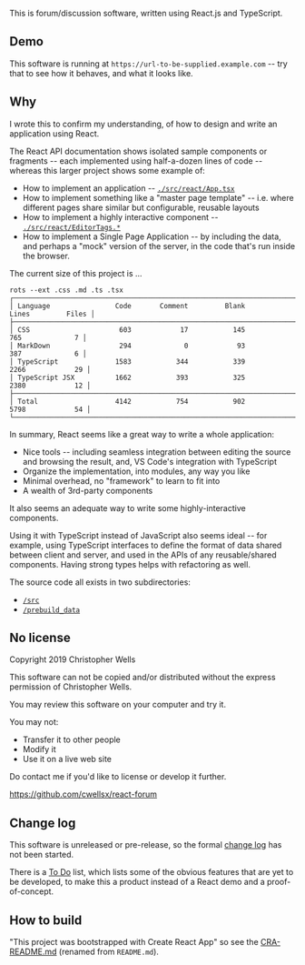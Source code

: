 This is forum/discussion software, written using React.js and TypeScript.

## Demo

This software is running at `https://url-to-be-supplied.example.com` --
try that to see how it behaves, and what it looks like.

## Why

I wrote this to confirm my understanding, of how to design and write an application using React.

The React API documentation shows isolated sample components or fragments --
each implemented using half-a-dozen lines of code -- whereas this larger project shows some example of:

- How to implement an application
  -- [`./src/react/App.tsx`](./src/react/App.tsx)
- How to implement something like a "master page template"
  -- i.e. where different pages share similar but configurable, reusable layouts
- How to implement a highly interactive component
  -- [`./src/react/EditorTags.*`](./src/react/EDITORTAGS.md)
- How to implement a Single Page Application
  -- by including the data, and perhaps a "mock" version of the server, in the code that's run inside the browser.

The current size of this project is ...

```
rots --ext .css .md .ts .tsx
┌──────────────────────────────────────────────────────────────────────────────────────┐
│ Language                Code       Comment         Blank         Lines         Files │
├──────────────────────────────────────────────────────────────────────────────────────┤
│ CSS                      603            17           145           765             7 │
│ MarkDown                 294             0            93           387             6 │
│ TypeScript              1583           344           339          2266            29 │
│ TypeScript JSX          1662           393           325          2380            12 │
├──────────────────────────────────────────────────────────────────────────────────────┤
│ Total                   4142           754           902          5798            54 │
└──────────────────────────────────────────────────────────────────────────────────────┘
```

In summary, React seems like a great way to write a whole application:

- Nice tools -- including seamless integration between editing the source and browsing the result,
and, VS Code's integration with TypeScript
- Organize the implementation, into modules, any way you like
- Minimal overhead, no "framework" to learn to fit into
- A wealth of 3rd-party components

It also seems an adequate way to write some highly-interactive components.

Using it with TypeScript instead of JavaScript also seems ideal -- for example,
using TypeScript interfaces to define the format of data shared  between client and server,
and used in the APIs of any reusable/shared components.
Having strong types helps with refactoring as well.

The source code all exists in two subdirectories:

- [`/src`](./src)
- [`/prebuild_data`](./prebuild_data)

## No license

Copyright 2019 Christopher Wells

This software can not be copied and/or distributed without the express permission of Christopher Wells.

You may review this software on your computer and try it.

You may not:

- Transfer it to other people
- Modify it
- Use it on a live web site

Do contact me if you'd like to license or develop it further.

https://github.com/cwellsx/react-forum

## Change log

This software is unreleased or pre-release, so the formal [change log](./CHANGELOG.md) has not been started.

There is a [To Do](./TODO.md) list, which lists some of the obvious features that are yet to be developed,
to make this a product instead of a React demo and a proof-of-concept.

## How to build

"This project was bootstrapped with Create React App" so see
the [CRA-README.md](./CRA-README.md) (renamed from `README.md`).
